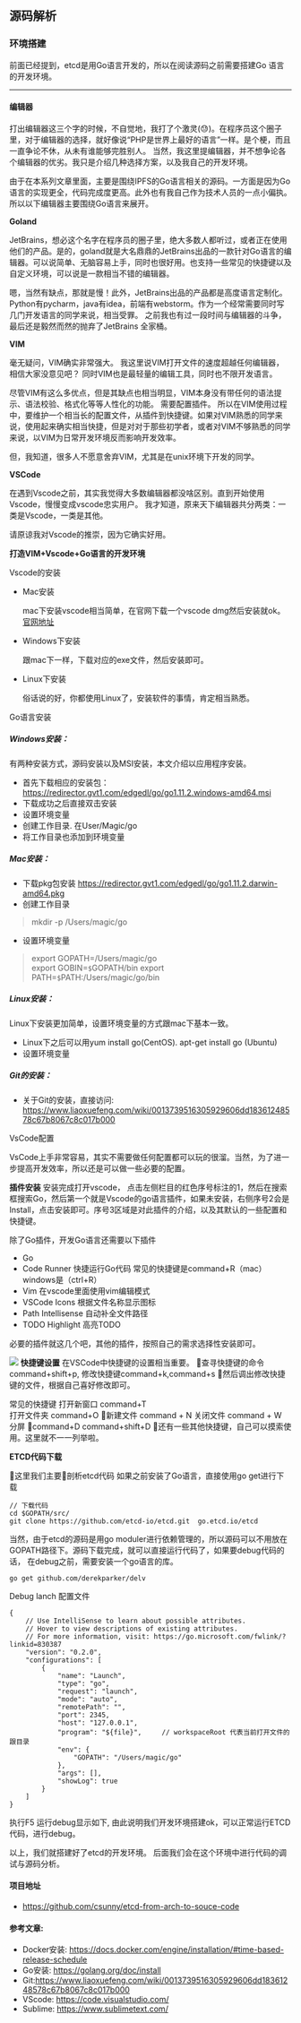 ## 源码解析

### 环境搭建

前面已经提到，etcd是用Go语言开发的，所以在阅读源码之前需要搭建Go 语言的开发环境。

---

#### 编辑器

   打出编辑器这三个字的时候，不自觉地，我打了个激灵(😓)。在程序员这个圈子里，对于编辑器的选择，就好像说“PHP是世界上最好的语言”一样。是个梗，而且一直争论不休，从未有谁能够完胜别人。 当然，我这里提编辑器，并不想争论各个编辑器的优劣。我只是介绍几种选择方案，以及我自己的开发环境。 

  由于在本系列文章里面，主要是围绕IPFS的Go语言相关的源码。一方面是因为Go语言的实现更全，代码完成度更高。此外也有我自己作为技术人员的一点小偏执。所以以下编辑器主要围绕Go语言来展开。

**Goland** 

JetBrains，想必这个名字在程序员的圈子里，绝大多数人都听过，或者正在使用他们的产品。是的，goland就是大名鼎鼎的JetBrains出品的一款针对Go语言的编辑器。可以说简单、无脑容易上手，同时也很好用。也支持一些常见的快捷键以及自定义环境，可以说是一款相当不错的编辑器。

嗯，当然有缺点，那就是慢！此外，JetBrains出品的产品都是高度语言定制化。Python有pycharm，java有idea，前端有webstorm。作为一个经常需要同时写几门开发语言的同学来说，相当受罪。 之前我也有过一段时间与编辑器的斗争，最后还是毅然而然的抛弃了JetBrains 全家桶。

**VIM**

毫无疑问，VIM确实非常强大。 我这里说VIM打开文件的速度超越任何编辑器，相信大家没意见吧？ 同时VIM也是最轻量的编辑工具，同时也不限开发语言。 

尽管VIM有这么多优点，但是其缺点也相当明显，VIM本身没有带任何的语法提示、语法校验、格式化等等人性化的功能。 需要配置插件。 所以在VIM使用过程中，要维护一个相当长的配置文件，从插件到快捷键。如果对VIM熟悉的同学来说，使用起来确实相当快捷，但是对对于那些初学者，或者对VIM不够熟悉的同学来说，以VIM为日常开发环境反而影响开发效率。 

但，我知道，很多人不愿意舍弃VIM，尤其是在unix环境下开发的同学。 

**VSCode**

在遇到Vscode之前，其实我觉得大多数编辑器都没啥区别。直到开始使用Vscode，慢慢变成vscode忠实用户。 我才知道，原来天下编辑器共分两类：一类是Vscode，一类是其他。

请原谅我对Vscode的推崇，因为它确实好用。

**打造VIM+Vscode+Go语言的开发环境**

Vscode的安装

- Mac安装

    mac下安装vscode相当简单，在官网下载一个vscode dmg然后安装就ok。[官网地址](https://code.visualstudio.com/)

- Windows下安装

    跟mac下一样，下载对应的exe文件，然后安装即可。

- Linux下安装

    俗话说的好，你都使用Linux了，安装软件的事情，肯定相当熟悉。

Go语言安装

##### Windows安装：

 有两种安装方式，源码安装以及MSI安装，本文介绍以应用程序安装。
- 首先下载相应的安装包：https://redirector.gvt1.com/edgedl/go/go1.11.2.windows-amd64.msi
- 下载成功之后直接双击安装
- 设置环境变量
- 创建工作目录.   在User/Magic/go
- 将工作目录也添加到环境变量
   
##### Mac安装：
-  下载pkg包安装
https://redirector.gvt1.com/edgedl/go/go1.11.2.darwin-amd64.pkg
-  创建工作目录
>  mkdir -p /Users/magic/go

-  设置环境变量
> export GOPATH=/Users/magic/go  
> export GOBIN=`$`GOPATH/bin
> export PATH=`$`PATH:/Users/magic/go/bin 
    

##### Linux安装：
Linux下安装更加简单，设置环境变量的方式跟mac下基本一致。
- Linux下之后可以用yum install go(CentOS).  apt-get install go (Ubuntu)
- 设置环境变量
  
##### Git的安装：
   
- 关于Git的安装，直接访问:
https://www.liaoxuefeng.com/wiki/0013739516305929606dd18361248578c67b8067c8c017b000

VsCode配置

VsCode上手非常容易，其实不需要做任何配置都可以玩的很溜。当然，为了进一步提高开发效率，所以还是可以做一些必要的配置。 

**插件安装**
安装完成打开vscode， 点击左侧栏目的红色序号标注的1，然后在搜索框搜索Go，然后第一个就是Vscode的go语言插件，如果未安装，右侧序号2会是Install，点击安装即可。序号3区域是对此插件的介绍，以及其默认的一些配置和快捷键。

除了Go插件，开发Go语言还需要以下插件

- Go  
- Code Runner  快捷运行Go代码  常见的快捷键是command+R（mac）windows是（ctrl+R）
- Vim  在vscode里面使用vim编辑模式
- VSCode Icons 根据文件名称显示图标
- Path Intellisense 自动补全文件路径
- TODO Highlight 高亮TODO

必要的插件就这几个吧，其他的插件，按照自己的需求选择性安装即可。

![](https://diycode.b0.upaiyun.com/photo/2018/e03b4c4e69771bc2c82a7767c6278d3b.png)
**快捷键设置**
在VSCode中快捷键的设置相当重要。 查寻快捷键的命令command+shift+p, 修改快捷键command+k,command+s 然后调出修改快捷键的文件，根据自己喜好修改即可。

常见的快捷键
打开新窗口 command+T  
打开文件夹 command+O
新建文件 command + N
关闭文件 command + W
分屏 command+D   command+shift+D
还有一些其他快捷键，自己可以摸索使用。这里就不一一列举啦。

**ETCD代码下载**

这里我们主要剖析etcd代码
如果之前安装了Go语言，直接使用go get进行下载

```
// 下载代码
cd $GOPATH/src/
git clone https://github.com/etcd-io/etcd.git  go.etcd.io/etcd
```
当然，由于etcd的源码是用go moduler进行依赖管理的，所以源码可以不用放在GOPATH路径下。源码下载完成，就可以直接运行代码了，如果要debug代码的话，
在debug之前，需要安装一个go语言的库。
```
go get github.com/derekparker/delv
```

Debug lanch 配置文件
```
{
    // Use IntelliSense to learn about possible attributes.
    // Hover to view descriptions of existing attributes.
    // For more information, visit: https://go.microsoft.com/fwlink/?linkid=830387
    "version": "0.2.0",
    "configurations": [
        {
            "name": "Launch",
            "type": "go",
            "request": "launch",
            "mode": "auto",
            "remotePath": "",
            "port": 2345,
            "host": "127.0.0.1",
            "program": "${file}",     // workspaceRoot 代表当前打开文件的跟目录
            "env": {
                "GOPATH": "/Users/magic/go"
            },
            "args": [],
            "showLog": true
        }
    ]
}

```

执行F5 运行debug显示如下, 由此说明我们开发环境搭建ok，可以正常运行ETCD代码，进行debug。

以上，我们就搭建好了etcd的开发环境。 后面我们会在这个环境中进行代码的调试与源码分析。



#### 项目地址
- https://github.com/csunny/etcd-from-arch-to-souce-code

#### 参考文章:
 
 - Docker安装: https://docs.docker.com/engine/installation/#time-based-release-schedule 
 - Go安装:  https://golang.org/doc/install    
 - Git:https://www.liaoxuefeng.com/wiki/0013739516305929606dd18361248578c67b8067c8c017b000
 - VScode: https://code.visualstudio.com/
 - Sublime:    https://www.sublimetext.com/